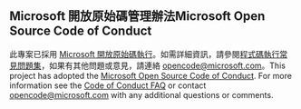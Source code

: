 ## <a name="microsoft-open-source-code-of-conduct"></a><span data-ttu-id="0f3c2-101">Microsoft 開放原始碼管理辦法</span><span class="sxs-lookup"><span data-stu-id="0f3c2-101">Microsoft Open Source Code of Conduct</span></span>
<span data-ttu-id="0f3c2-p101">此專案已採用 [Microsoft 開放原始碼執行](https://opensource.microsoft.com/codeofconduct/)。如需詳細資訊，請參閱[程式碼執行常見問題集](https://opensource.microsoft.com/codeofconduct/faq/)，如果有其他問題或意見，請連絡 [opencode@microsoft.com](mailto:opencode@microsoft.com)。</span><span class="sxs-lookup"><span data-stu-id="0f3c2-p101">This project has adopted the [Microsoft Open Source Code of Conduct](https://opensource.microsoft.com/codeofconduct/). For more information see the [Code of Conduct FAQ](https://opensource.microsoft.com/codeofconduct/faq/) or contact [opencode@microsoft.com](mailto:opencode@microsoft.com) with any additional questions or comments.</span></span>